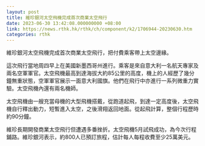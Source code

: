 ```yaml
---
layout: post
title: 維珍銀河太空飛機完成首次商業太空飛行
date: 2023-06-30 13:42:08.000000000 +08:00
link: https://news.rthk.hk/rthk/ch/component/k2/1706944-20230630.htm
categories: rthk
---
```


維珍銀河太空飛機完成首次商業太空飛行，把付費乘客帶上太空邊緣。

這次飛行當地周四早上在美國新墨西哥州進行。乘客是來自意大利一名航天專家及兩名空軍軍官。太空飛機最高到達海拔大約85公里的高度，機上的人經歷了幾分鐘無重狀態，空軍軍官展示一面意大利國旗。他們在飛行中亦進行一系列微重力實驗。太空飛機內還有兩名機師。

太空飛機由一艘充當母機的大型飛機搭戴，從跑道起飛，到達一定高度後，太空飛機自行釋出動力，短暫進入太空，之後滑翔返回地面。從起飛計算，整個行程歷時約90分鐘。 

維珍長期開發商業太空飛行但遭遇多番挫折。太空飛機5月試飛成功，為今次行程鋪路。維珍銀河表示，約800人已預訂旅程，估計每人每程收費至少25萬美元。
